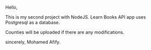 Hello,

This is my second project with NodeJS. Learn Books API app uses Postgresql as a database.

Counties will be uploaded if there are any modifications. 

sincerely,
Mohamed Afify.